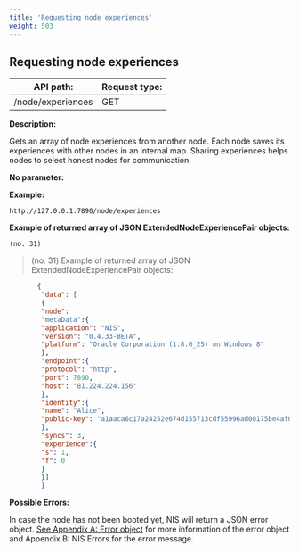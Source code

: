 ```yaml
---
title: 'Requesting node experiences'
weight: 503
---
```


 
## Requesting node experiences 
| API path: | Request type:  |
|------|------|
| /node/experiences | GET|

 
**Description:**
 
Gets an array of node experiences from another node. Each node saves its experiences with other nodes in an internal map. Sharing experiences helps nodes to select honest nodes for communication.

 
**No parameter:**
 
**Example:**
 
`http://127.0.0.1:7890/node/experiences`
 
**Example of returned array of JSON ExtendedNodeExperiencePair objects:**

`(no. 31) `

>    (no. 31) Example of returned array of JSON ExtendedNodeExperiencePair objects:

 
```json
       {
        "data": [
        {
        "node":
        "metaData":{
        "application": "NIS",
        "version": "0.4.33-BETA",
        "platform": "Oracle Corporation (1.8.0_25) on Windows 8"
        },
        "endpoint":{
        "protocol": "http",
        "port": 7890,
        "host": "81.224.224.156"
        },
        "identity":{
        "name": "Alice",
        "public-key": "a1aaca6c17a24252e674d155713cdf55996ad00175be4af02a20c67b59f9fe8a"
        },
        "syncs": 3,
        "experience":{
        "s": 1,
        "f": 0
        }
        }]
        }
``` 
**Possible Errors:**
 
In case the node has not been booted yet, NIS will return a JSON error object. [See Appendix A: Error object](#error-object) for more information of the error object and Appendix B: NIS Errors for the error message. 

 
